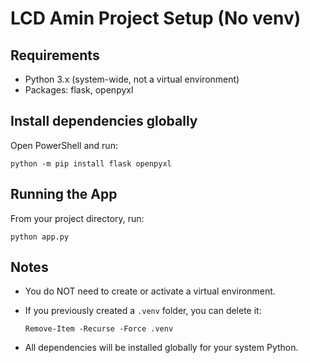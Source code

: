 # LCD Amin Project Setup (No venv)

## Requirements
- Python 3.x (system-wide, not a virtual environment)
- Packages: flask, openpyxl

## Install dependencies globally
Open PowerShell and run:

    python -m pip install flask openpyxl

## Running the App
From your project directory, run:

    python app.py

## Notes
- You do NOT need to create or activate a virtual environment.
- If you previously created a `.venv` folder, you can delete it:

      Remove-Item -Recurse -Force .venv

- All dependencies will be installed globally for your system Python.
